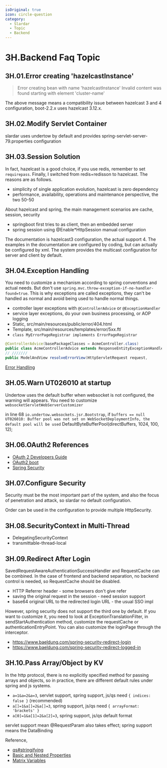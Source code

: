 ```yaml
---
isOriginal: true
icon: circle-question
category:
  - Slardar
  - Topic
  - Backend
---
```


# 3H.Backend Faq Topic

## 3H.01.Error creating 'hazelcastInstance'

> Error creating bean with name 'hazelcastInstance'
> Invalid content was found starting with element 'cluster-name'

The above message means a compatibility issue between hazelcast 3 and 4 configuration,
boot-2.2.x uses hazelcast 3.12.x.

## 3H.02.Modify Servlet Container

slardar uses undertow by default and provides spring-servlet-server-79.properties configuration

## 3H.03.Session Solution

In fact, hazelcast is a good choice, if you use redis, remember to set `requirepass`.
Finally, I switched from redis+redisson to hazelcast. The reasons are as follows.

* simplicity of single application evolution, hazelcast is zero dependency
* performance, availability, operations and maintenance perspective, the two 50-50

About hazelcast and spring, the main management scenarios are cache, session, security

* springboot first tries to as client, then an embedded server
* spring session using @Enable*HttpSession manual configuration

The documentation is hazelcast3 configuration, the actual support 4.
The examples in the documentation are configured by coding, but can actually be configured by xml.
The system provides the multicast configuration for server and client by default.

## 3H.04.Exception Handling

You need to customize a mechanism according to spring conventions and actual needs.
But don't use `spring.mvc.throw-exception-if-no-handler-found=true`.
This is why exceptions are called exceptions, they can't be handled as normal and
avoid being used to handle normal things.

* controller layer exceptions with `@ControllerAdvice` or `@ExceptionHandler`
* service layer exceptions, do your own business processing, or AOP logging
* Static, src/main/resources/public/error/404.html
* Template, src/main/resources/templates/error/5xx.ftl
* `class MyErrorPageRegistrar implements ErrorPageRegistrar`

```java
@ControllerAdvice(basePackageClasses = AcmeController.class)
public class AcmeControllerAdvice extends ResponseEntityExceptionHandler
// ///////
public ModelAndView resolveErrorView(HttpServletRequest request,
```

[Error Handling](https://docs.spring.io/spring-boot/docs/3.0.3/reference/htmlsingle/#web.servlet.spring-mvc.error-handling)

## 3H.05.Warn UT026010 at startup

Undertow uses the default buffer when websocket is not configured, the warning will appears.
You need to customize `websocketServletWebServerCustomizer`

in line 68 `io.undertow.websockets.jsr.Bootstrap`, if `buffers == null`
`UT026010: Buffer pool was not set on WebSocketDeploymentInfo, the default pool will be used`
DefaultByteBufferPool(directBuffers, 1024, 100, 12);

## 3H.06.OAuth2 References

* [OAuth 2 Developers Guide](https://projects.spring.io/spring-security-oauth/docs/oauth2.html)
* [OAuth2 boot](https://docs.spring.io/spring-security-oauth2-boot/docs/current/reference/htmlsingle/)
* [Spring Security](https://docs.spring.io/spring-security/site/docs/current/reference/htmlsingle/)

## 3H.07.Configure Security

Security must be the most important part of the system, and also the focus
of penetration and attack, so slardar no default configuration.

Order can be used in the configuration to provide multiple HttpSecurity.

## 3H.08.SecurityContext in Multi-Thread

* DelegatingSecurityContext
* transmittable-thread-local

## 3H.09.Redirect After Login

SavedRequestAwareAuthenticationSuccessHandler and RequestCache can be combined.
In the case of frontend and backend separation, no backend control is needed,
so RequestCache should be disabled.

* HTTP Referrer header - some browsers don't give refer
* saving the original request in the session - need session support
* base64 original URL to the redirected login URL - the usual SSO impl

However, spring security does not support the third one by default. If you want to customize it,
you need to look at ExceptionTranslationFilter, in sendStartAuthentication method, customize the
requestCache or authenticationEntryPoint. You can also customize the loginPage through the interceptor.

* <https://www.baeldung.com/spring-security-redirect-login>
* <https://www.baeldung.com/spring-security-redirect-logged-in>

## 3H.10.Pass Array/Object by KV

In the http protocol, there is no explicitly specified method for passing arrays and objects,
so in practice, there are different default rules under spring and js systems.

* `a=1&a=2&a=3`, servlet support, spring support, js/qs need `{ indices: false }` (recommended)
* `a[]=1&a[]=2&a[]=3`, spring support, js/qs need `{ arrayFormat: 'brackets' }`
* `a[0]=1&a[1]=2&a[2]=3`, spring support, js/qs default format

servlet support mean @RequestParam also takes effect; spring support means the DataBinding

Reference,

* [qs#stringifying](https://github.com/ljharb/qs#stringifying)
* [Basic and Nested Properties](https://docs.spring.io/spring-framework/docs/current/reference/html/core.html#beans-beans-conventions)
* [Matrix Variables](https://docs.spring.io/spring-framework/docs/current/reference/html/web.html#mvc-ann-matrix-variables)
